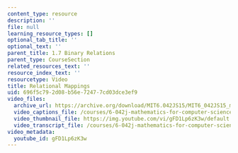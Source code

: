 ```yaml
---
content_type: resource
description: ''
file: null
learning_resource_types: []
optional_tab_title: ''
optional_text: ''
parent_title: 1.7 Binary Relations
parent_type: CourseSection
related_resources_text: ''
resource_index_text: ''
resourcetype: Video
title: Relational Mappings
uid: 696f5c79-2d08-b56e-7247-7cd03dce3ef9
video_files:
  archive_url: https://archive.org/download/MIT6.042JS15/MIT6_042JS15_mapping_lemma_ipod.mp4
  video_captions_file: /courses/6-042j-mathematics-for-computer-science-spring-2015/dd82f8a03dbe57d2a89cb5d14dba1859_gFD1Lp6zK3w.vtt
  video_thumbnail_file: https://img.youtube.com/vi/gFD1Lp6zK3w/default.jpg
  video_transcript_file: /courses/6-042j-mathematics-for-computer-science-spring-2015/a1c431761e4dcd719d062c94ff1a6a9e_gFD1Lp6zK3w.pdf
video_metadata:
  youtube_id: gFD1Lp6zK3w
---
```

